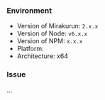 ### Environment
* Version of Mirakurun: `2.x.x`
* Version of Node: `v6.x.x`
* Version of NPM: `x.x.x`
* Platform:
* Architecture: x64

### Issue
...